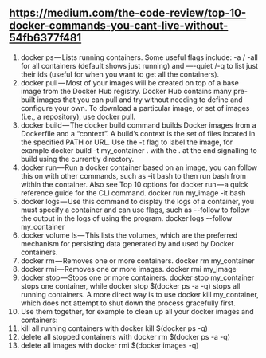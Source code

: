 
## https://medium.com/the-code-review/top-10-docker-commands-you-cant-live-without-54fb6377f481

1. docker ps — Lists running containers. Some useful flags include: -a / -all for all containers (default shows just running) and —-quiet /-q to list just their ids (useful for when you want to get all the containers).
1. docker pull — Most of your images will be created on top of a base image from the Docker Hub registry. Docker Hub contains many pre-built images that you can pull and try without needing to define and configure your own. To download a particular image, or set of images (i.e., a repository), use docker pull.
1. docker build — The docker build command builds Docker images from a Dockerfile and a “context”. A build’s context is the set of files located in the specified PATH or URL. Use the -t flag to label the image, for example docker build -t my_container . with the . at the end signalling to build using the currently directory.
1. docker run — Run a docker container based on an image, you can follow this on with other commands, such as -it bash to then run bash from within the container. Also see Top 10 options for docker run — a quick reference guide for the CLI command. docker run my_image -it bash
1. docker logs — Use this command to display the logs of a container, you must specify a container and can use flags, such as --follow to follow the output in the logs of using the program. docker logs --follow my_container
1. docker volume ls — This lists the volumes, which are the preferred mechanism for persisting data generated by and used by Docker containers.
1. docker rm — Removes one or more containers. docker rm my_container
1. docker rmi — Removes one or more images. docker rmi my_image
1. docker stop — Stops one or more containers. docker stop my_container stops one container, while docker stop $(docker ps -a -q) stops all running containers. A more direct way is to use docker kill my_container, which does not attempt to shut down the process gracefully first.
1. Use them together, for example to clean up all your docker images and containers:
1. kill all running containers with docker kill $(docker ps -q)
1. delete all stopped containers with docker rm $(docker ps -a -q)
1. delete all images with docker rmi $(docker images -q)

